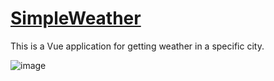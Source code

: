 # [SimpleWeather](https://simple-weather-vue.netlify.app/)
This is a Vue application for getting weather in a specific city.

![image](https://github.com/Suficks/Simple-Weather/assets/134487538/ffcc202d-6cea-469b-a10f-687e62304bd1)

